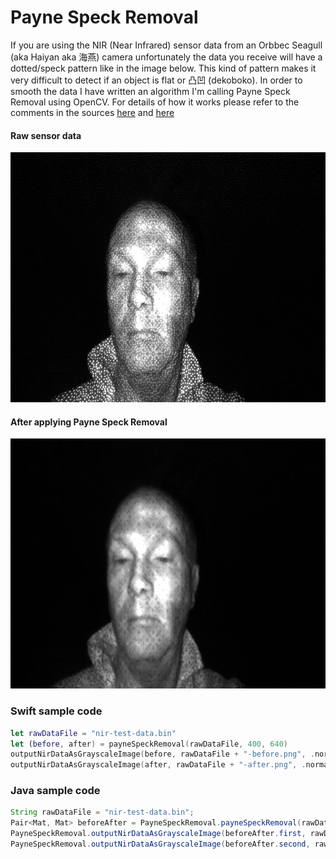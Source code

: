 # Payne Speck Removal

If you are using the NIR (Near Infrared) sensor data from an Orbbec Seagull (aka Haiyan aka 海燕) camera unfortunately the data you receive will have a dotted/speck pattern like in the image below. This kind of pattern makes it very difficult to detect if an object is flat or 凸凹 (dekoboko). In order to smooth the data I have written an algorithm I'm calling Payne Speck Removal using OpenCV. For details of how it works please refer to the comments in the sources <a href="./src/swift/PayneSpeckRemoval.swift">here</a> and <a href="./src/java/PayneSpeckRemoval.java">here</a>

#### Raw sensor data

<img src="./before-speckremoval.png" width="640" height="400" alt="Before Speck Removal"/>

#### After applying Payne Speck Removal

<img src="./after-speckremoval.png" width="640" height="400" alt="After Speck Removal"/>

### Swift sample code

```swift
let rawDataFile = "nir-test-data.bin"
let (before, after) = payneSpeckRemoval(rawDataFile, 400, 640)
outputNirDataAsGrayscaleImage(before, rawDataFile + "-before.png", .normalizeMinMax)
outputNirDataAsGrayscaleImage(after, rawDataFile + "-after.png", .normalizeMinMax)
```

### Java sample code

```java
String rawDataFile = "nir-test-data.bin";
Pair<Mat, Mat> beforeAfter = PayneSpeckRemoval.payneSpeckRemoval(rawDataFile, 400, 640);
PayneSpeckRemoval.outputNirDataAsGrayscaleImage(beforeAfter.first, rawDataFile + "-before.png", NormalizeMinMax);
PayneSpeckRemoval.outputNirDataAsGrayscaleImage(beforeAfter.second, rawDataFile + "-after.png", NormalizeMinMax);
```
